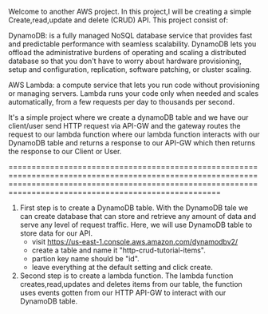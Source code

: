 Welcome to another AWS project. In this project,I will be creating a simple Create,read,update and delete (CRUD) API. This project consist of:


DynamoDB: is a fully managed NoSQL database service that provides fast and predictable performance with seamless 
scalability. DynamoDB lets you offload the administrative burdens of operating and scaling a distributed database so
that you don't have to worry about hardware provisioning, setup and configuration, replication, software patching, 
or cluster scaling.

AWS Lambda: a compute service that lets you run code without provisioning or managing servers. Lambda runs your 
code only when needed and scales automatically, from a few requests per day to thousands per second. 

It's a simple project where we create a dynamoDB table and we have our client/user send HTTP request via API-GW and the gateway routes the request to our lambda function where our lambda function interacts with our 
DynamoDB table and returns a response to our API-GW which then returns the response to our Client or User.

================================================================================================================================================================================================================
1. First step is to create a DynamoDB table. With the DynamoDB tale we can create database that can store and retrieve
   any amount of data and serve any level of request traffic. Here, we will use DynamoDB table to store data for our API.
   - visit https://us-east-1.console.aws.amazon.com/dynamodbv2/
   - create a table and name it "http-crud-tutorial-items".
   - partion key name should be "id".
   - leave everything at the default setting and click create.
3. Second step is to create a lambda function. The lambda function creates,read,updates and deletes items from our
   table, the function uses events gotten from our HTTP API-GW to interact with our DynamoDB table.
   
